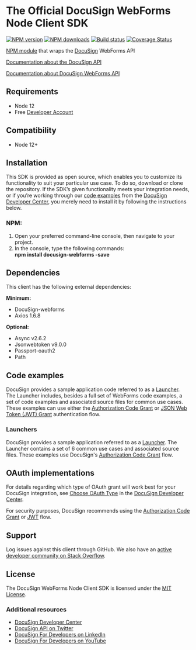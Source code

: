 # The Official DocuSign WebForms Node Client SDK

[![NPM version][npm-image]][npm-url]
[![NPM downloads][downloads-image]][downloads-url]
[![Build status][travis-image]][travis-url]
[![Coverage Status][coveralls-image]][coveralls-url]

[NPM module](https://www.npmjs.com/package/docusign-webforms) that wraps the <a href="https://www.docusign.com">DocuSign</a> WebForms API

[Documentation about the DocuSign API](https://developers.docusign.com/)

<!-- Here needs to tag WebForms API docs -->
<!-- Could be this or below mwntioned
https://developers.docusign.com/docs/monitor-api -->
[Documentation about DocuSign WebForms API](http://docusign.github.io/docusign-webforms-node-client)
<!---
[Changelog](./CHANGELOG.md)
commented out
-->

## Requirements
*   Node 12
*   Free [Developer Account](https://go.docusign.com/sandbox/productshot/?elqCampaignId=16531)

## Compatibility
*   Node 12+

## Installation
This SDK is provided as open source, which enables you to customize its functionality to suit your particular use case. To do so, download or clone the repository. If the SDK’s given functionality meets your integration needs, or if you’re working through our [code examples](https://developers.docusign.com/docs/webforms-rest-api/how-to/) from the [DocuSign Developer Center](https://developers.docusign.com/), you merely need to install it by following the instructions below.

### NPM:
1. Open your preferred command-line console, then navigate to your project.
2. In the console, type the following commands: \
**npm install docusign-webforms -save**

## Dependencies
This client has the following external dependencies:

**Minimum:**
*   DocuSign-webforms
*   Axios 1.6.8

**Optional:**
*   Async v2.6.2
*   Jsonwebtoken v9.0.0
*   Passport-oauth2
*   Path

## Code examples
DocuSign provides a sample application code referred to as a [Launcher](https://github.com/docusign/code-examples-node). The Launcher includes, besides a full set of WebForms code examples, a set of code examples and associated source files for common use cases. These examples can use either the [Authorization Code Grant](https://developers.docusign.com/platform/auth/authcode/) or [JSON Web Token (JWT) Grant](https://developers.docusign.com/platform/auth/jwt/) authentication flow.

### Launchers
DocuSign provides a sample application referred to as a [Launcher](https://github.com/docusign/code-examples-node/). The Launcher contains a set of 6 common use cases and associated source files. These examples use DocuSign&#39;s [Authorization Code Grant](https://developers.docusign.com/platform/auth/authcode/authcode-get-token/) flow.

## OAuth implementations
For details regarding which type of OAuth grant will work best for your DocuSign integration, see [Choose OAuth Type](https://developers.docusign.com/platform/auth/choose/) in the [DocuSign Developer Center](https://developers.docusign.com/).

For security purposes, DocuSign recommends using the [Authorization Code Grant](https://developers.docusign.com/platform/auth/authcode/authcode-get-token/) or [JWT](https://developers.docusign.com/platform/auth/jwt/) flow.

## Support
Log issues against this client through GitHub. We also have an [active developer community on Stack Overflow](http://stackoverflow.com/questions/tagged/docusignapi).

## License
The DocuSign WebForms Node Client SDK is licensed under the [MIT License](https://github.com/docusign/docusign-node-client/blob/master/LICENSE).

### Additional resources
*   [DocuSign Developer Center](https://developers.docusign.com/)
*   [DocuSign API on Twitter](https://twitter.com/docusignapi)
*   [DocuSign For Developers on LinkedIn](https://www.linkedin.com/showcase/docusign-for-developers/)
*   [DocuSign For Developers on YouTube](https://www.youtube.com/channel/UCJSJ2kMs_qeQotmw4-lX2NQ)

[npm-image]: https://img.shields.io/npm/v/docusign-webforms.svg?style=flat
[npm-url]: https://npmjs.org/package/docusign-webforms
[downloads-image]: https://img.shields.io/npm/dm/docusign-webforms.svg?style=flat
[downloads-url]: https://npmjs.org/package/docusign-webforms
[travis-image]: https://travis-ci.com/docusign/docusign-webforms-node-client.svg?branch=master
[travis-url]: https://travis-ci.com/docusign/docusign-webforms-node-client
[coveralls-image]: https://coveralls.io/repos/github/docusign/DocuSign-Node-Client/badge.svg?branch=master
[coveralls-url]: https://coveralls.io/github/docusign/DocuSign-Node-Client?branch=master
